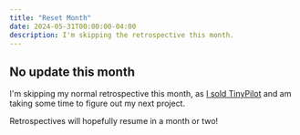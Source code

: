 ```yaml
---
title: "Reset Month"
date: 2024-05-31T00:00:00-04:00
description: I'm skipping the retrospective this month.
---
```


## No update this month

I'm skipping my normal retrospective this month, as [I sold TinyPilot](/i-sold-tinypilot/) and am taking some time to figure out my next project.

Retrospectives will hopefully resume in a month or two!
